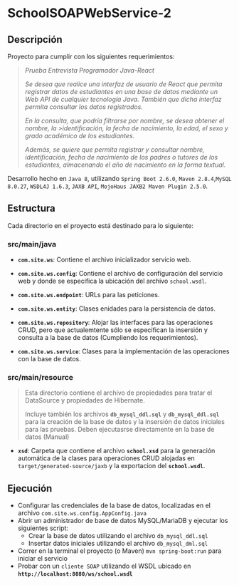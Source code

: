 # SchoolSOAPWebService-2

## Descripción


Proyecto para cumplir con los siguientes requerimientos:

 ><cite>Prueba Entrevista Programador Java-React</cite>
 >
><cite>Se desea que realice una interfaz de usuario de React que permita registrar datos de estudiantes en una base de datos mediante un Web API de cualquier tecnología Java. También que dicha interfaz permita consultar los datos registrados. </cite>
>
><cite>En la consulta, que podría filtrarse por nombre, se desea obtener el nombre, la >identificación, la fecha de nacimiento, la edad, el sexo y grado académico de los estudiantes.</cite>
>
><cite>Además, se quiere que permita registrar y consultar nombre, identificación, fecha de nacimiento de los padres o tutores de los estudiantes, almacenando el año de nacimiento en la forma textual.</cite>

Desarrollo hecho en `Java 8`, utilizando `Spring Boot 2.6.0`, `Maven 2.8.4`,`MySQL 8.0.27`, `WSDL4J 1.6.3`, `JAXB API`, `MojoHaus JAXB2 Maven Plugin 2.5.0`.

## Estructura

Cada directorio en el proyecto está destinado para lo siguiente:

### src/main/java
* **`com.site.ws`**: Contiene el archivo inicializador servicio web.

* **`com.site.ws.config`**:  Contiene el archivo de configuración del servicio web y donde se especifica la ubicación del archivo `school.wsdl`.

* **`com.site.ws.endpoint`**: URLs para las peticiones.

* **`com.site.ws.entity`**: Clases enidades para la persistencia de datos.

* **`com.site.ws.repository`**: Alojar las interfaces para las operaciones CRUD, pero que actualemtente sólo se especifican la insersión y consulta a la base de datos (Cumpliendo los requerimientos).

* **`com.site.ws.service`**: Clases para la implementación de las operaciones con la base de datos. 

### src/main/resource
  

>Esta directorio contiene el archivo de propiedades para tratar el DataSource y propiedades de Hibernate.
>
>Incluye también los archivos **`db_mysql_ddl.sql`** y **`db_mysql_ddl.sql`** para la creación de la base de datos y la insersión de datos iniciales para las pruebas. Deben ejecutasrse directamente en la base de datos (Manual)

* **`xsd`**: Carpeta que contiene el archivo **`school.xsd`** para la generación automática de la clases para operaciones CRUD alojadas en `target/generated-source/jaxb` y la exportacion del **`school.wsdl`**.


## Ejecución

- Configurar las credenciales de la base de datos, localizadas en el archivo `com.site.ws.config.AppConfig.java`
- Abrir un administrador de base de datos MySQL/MariaDB y ejecutar los siguientes script:
  - Crear la base de datos utilizando el archivo `db_mysql_ddl.sql`
  - Insertar datos iniciales utilizando el archivo `db_mysql_dml.sql`
- Correr en la terminal el proyecto (o Maven) `mvn spring-boot:run` para iniciar el servicio
- Probar con un `cliente SOAP` utilizando el WSDL ubicado en **`http://localhost:8080/ws/school.wsdl`**
